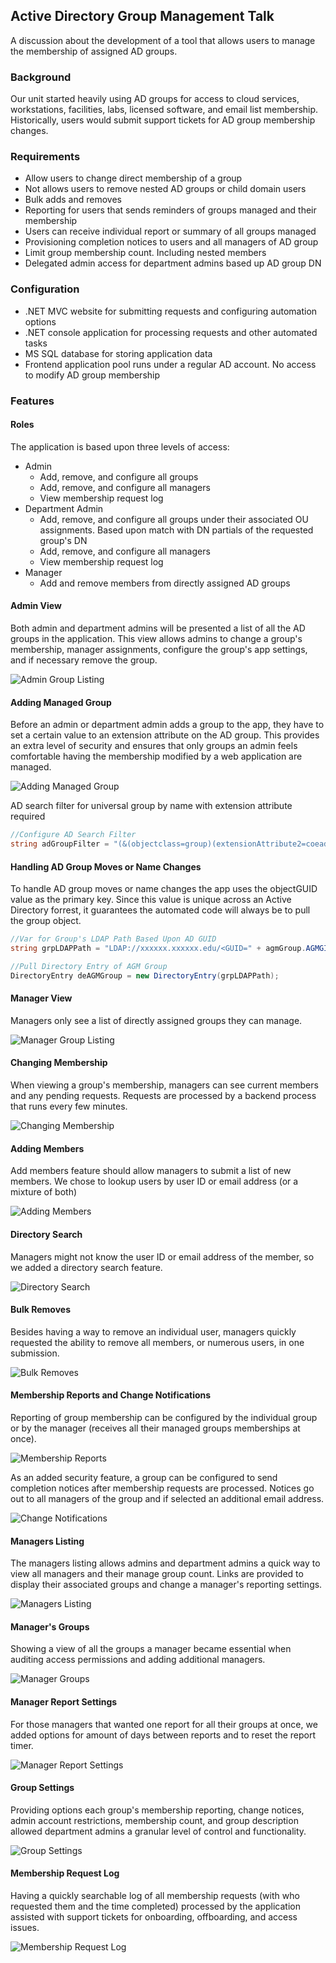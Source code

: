 ## Active Directory Group Management Talk

A discussion about the development of a tool that allows users to manage the membership of assigned AD groups.

### Background

Our unit started heavily using AD groups for access to cloud services, workstations, facilities, labs, licensed software, and email list membership. Historically, users would submit support tickets for AD group membership changes.   

### Requirements

- Allow users to change direct membership of a group
- Not allows users to remove nested AD groups or child domain users
- Bulk adds and removes
- Reporting for users that sends reminders of groups managed and their membership
- Users can receive individual report or summary of all groups managed
- Provisioning completion notices to users and all managers of AD group
- Limit group membership count. Including nested members
- Delegated admin access for department admins based up AD group DN

### Configuration

- \.NET MVC website for submitting requests and configuring automation options
- \.NET console application for processing requests and other automated tasks
- MS SQL database for storing application data
- Frontend application pool runs under a regular AD account\. No access to modify AD group membership

### Features

#### Roles

The application is based upon three levels of access:

- Admin
  - Add, remove, and configure all groups
  - Add, remove, and configure all managers
  - View membership request log
- Department Admin
  - Add, remove, and configure all groups under their associated OU assignments\. Based upon match with DN partials of the requested group\'s DN 
  - Add, remove, and configure all managers
  - View membership request log
- Manager
  - Add and remove members from directly assigned AD groups

#### Admin View

Both admin and department admins will be presented a list of all the AD groups in the application. This view allows admins to change a group's membership, manager assignments, configure the group's app settings, and if necessary remove the group. 

![Admin Group Listing](Images/adgm_01.JPG)

#### Adding Managed Group

Before an admin or department admin adds a group to the app, they have to set a certain value to an extension attribute on the AD group. This provides an extra level of security and ensures that only groups an admin feels comfortable having the membership modified by a web application are managed.  

![Adding Managed Group](Images/adgm_15.JPG)

AD search filter for universal group by name with extension attribute required
```csharp
//Configure AD Search Filter
string adGroupFilter = "(&(objectclass=group)(extensionAttribute2=coeadgm)(|(groupType=8)(groupType=-2147483640))(|(displayName=" + srchGroupName + "*)" + "(cn=" + srchGroupName + "*)))";

```

#### Handling AD Group Moves or Name Changes

To handle AD group moves or name changes the app uses the objectGUID value as the primary key. Since this value is unique across an Active Directory forrest, it guarantees the automated code will always be to pull the group object.

```csharp
//Var for Group's LDAP Path Based Upon AD GUID
string grpLDAPPath = "LDAP://xxxxxx.xxxxxx.edu/<GUID=" + agmGroup.AGMGID.ToString() + ">";

//Pull Directory Entry of AGM Group
DirectoryEntry deAGMGroup = new DirectoryEntry(grpLDAPPath);

```

#### Manager View

Managers only see a list of directly assigned groups they can manage. 

![Manager Group Listing](Images/adgm_02.JPG)

#### Changing Membership 

When viewing a group's membership, managers can see current members and any pending requests. Requests are processed by a backend process that runs every few minutes. 

![Changing Membership](Images/adgm_03.JPG)

#### Adding Members

Add members feature should allow managers to submit a list of new members. We chose to lookup users by user ID or email address \(or a mixture of both\)   

![Adding Members](Images/adgm_04.JPG)

#### Directory Search

Managers might not know the user ID or email address of the member, so we added a directory search feature.

![Directory Search](Images/adgm_12.JPG)

#### Bulk Removes

Besides having a way to remove an individual user, managers quickly requested the ability to remove all members, or numerous users, in one submission.

![Bulk Removes](Images/adgm_05.JPG)

#### Membership Reports and Change Notifications

Reporting of group membership can be configured by the individual group or by the manager \(receives all their managed groups memberships at once\).  

![Membership Reports](Images/adgm_14.JPG)

As an added security feature, a group can be configured to send completion notices after membership requests are processed. Notices go out to all managers of the group and if selected an additional email address.

![Change Notifications](Images/adgm_13.JPG)

#### Managers Listing

The managers listing allows admins and department admins a quick way to view all managers and their manage group count. Links are provided to display their associated groups and change a manager\'s reporting settings.

![Managers Listing](Images/adgm_07.JPG)

#### Manager\'s Groups

Showing a view of all the groups a manager became essential when auditing access permissions and adding additional managers.

![Manager Groups](Images/adgm_08.JPG)

#### Manager Report Settings

For those managers that wanted one report for all their groups at once, we added options for amount of days between reports and to reset the report timer.

![Manager Report Settings](Images/adgm_11.JPG)


#### Group Settings

Providing options each group\'s membership reporting, change notices, admin account restrictions, membership count, and group description allowed department admins a granular level of control and functionality.

![Group Settings](Images/adgm_09.JPG)

#### Membership Request Log

Having a quickly searchable log of all membership requests \(with who requested them and the time completed\) processed by the application assisted with support tickets for onboarding, offboarding, and access issues.  

![Membership Request Log](Images/adgm_10.JPG)



